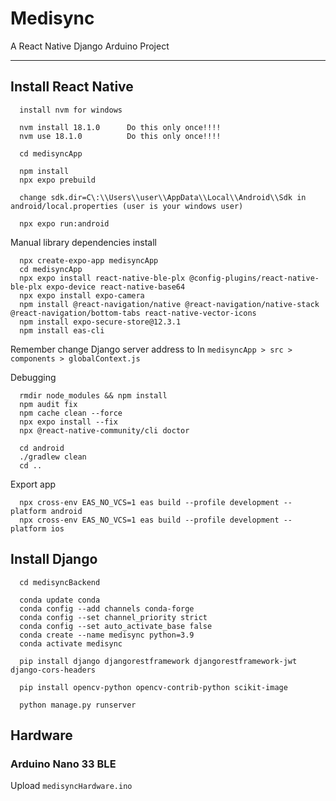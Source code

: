 # Medisync
A React Native Django Arduino Project

---

## Install React Native
      install nvm for windows

      nvm install 18.1.0      Do this only once!!!!
      nvm use 18.1.0          Do this only once!!!!

      cd medisyncApp

      npm install
      npx expo prebuild
      
      change sdk.dir=C\:\\Users\\user\\AppData\\Local\\Android\\Sdk in android/local.properties (user is your windows user)

      npx expo run:android


Manual library dependencies install

      npx create-expo-app medisyncApp
      cd medisyncApp
      npx expo install react-native-ble-plx @config-plugins/react-native-ble-plx expo-device react-native-base64
      npx expo install expo-camera
      npm install @react-navigation/native @react-navigation/native-stack @react-navigation/bottom-tabs react-native-vector-icons
      npm install expo-secure-store@12.3.1
      npm install eas-cli 

Remember change Django server address to In ```medisyncApp > src > components > globalContext.js```

Debugging 

      rmdir node_modules && npm install
      npm audit fix
      npm cache clean --force
      npx expo install --fix
      npx @react-native-community/cli doctor                
      
      cd android
      ./gradlew clean
      cd ..

Export app

      npx cross-env EAS_NO_VCS=1 eas build --profile development --platform android
      npx cross-env EAS_NO_VCS=1 eas build --profile development --platform ios

## Install Django
      cd medisyncBackend

      conda update conda
      conda config --add channels conda-forge
      conda config --set channel_priority strict
      conda config --set auto_activate_base false
      conda create --name medisync python=3.9
      conda activate medisync

      pip install django djangorestframework djangorestframework-jwt django-cors-headers 

      pip install opencv-python opencv-contrib-python scikit-image 

      python manage.py runserver 

## Hardware
### Arduino Nano 33 BLE
Upload ```medisyncHardware.ino```


  
